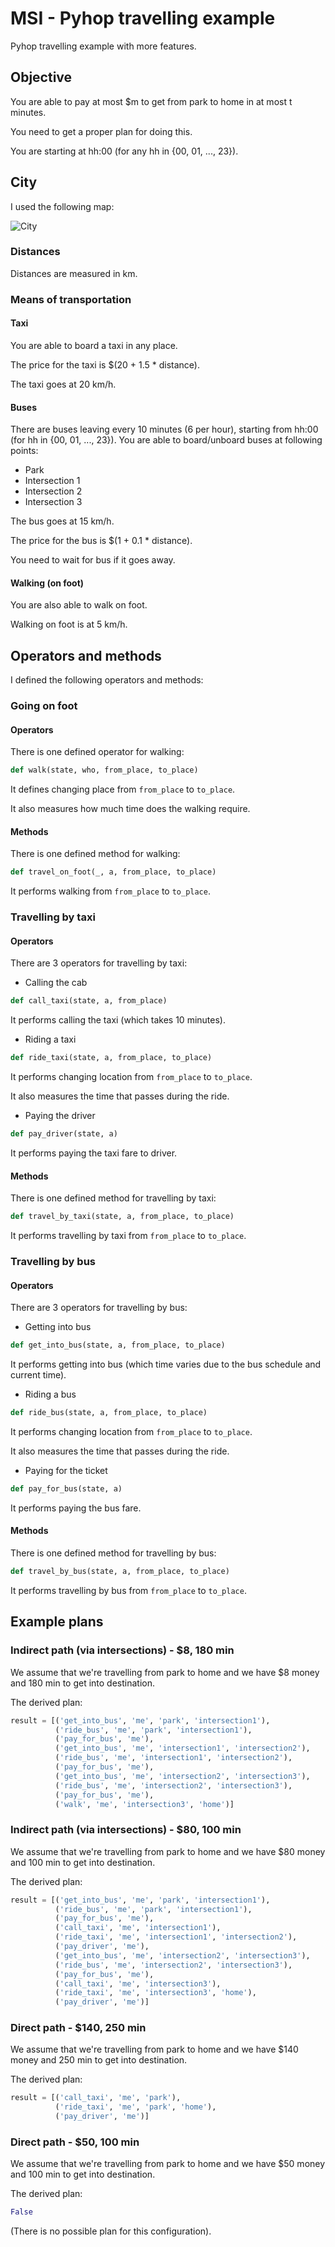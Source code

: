 MSI - Pyhop travelling example
==============================

Pyhop travelling example with more features.

## Objective

You are able to pay at most $m to get from park to home in at most t minutes.

You need to get a proper plan for doing this.

You are starting at hh:00 (for any hh in {00, 01, ..., 23}).

## City

I used the following map:

![City](map.png)

### Distances

Distances are measured in km.

### Means of transportation

#### Taxi

You are able to board a taxi in any place.

The price for the taxi is $(20 + 1.5 * distance).
 
The taxi goes at 20 km/h.

#### Buses

There are buses leaving every 10 minutes (6 per hour), starting from hh:00 (for hh in {00, 01, ..., 23}).
You are able to board/unboard buses at following points:

* Park
* Intersection 1
* Intersection 2
* Intersection 3

The bus goes at 15 km/h.

The price for the bus is $(1 + 0.1 * distance).

You need to wait for bus if it goes away.

#### Walking (on foot)

You are also able to walk on foot.

Walking on foot is at 5 km/h.

## Operators and methods

I defined the following operators and methods:

### Going on foot

#### Operators

There is one defined operator for walking:

```python
def walk(state, who, from_place, to_place)
```

It defines changing place from `from_place` to `to_place`.

It also measures how much time does the walking require.

#### Methods

There is one defined method for walking:

```python
def travel_on_foot(_, a, from_place, to_place)
```

It performs walking from `from_place` to `to_place`.

### Travelling by taxi

#### Operators

There are 3 operators for travelling by taxi:

* Calling the cab

```python
def call_taxi(state, a, from_place)
```

It performs calling the taxi (which takes 10 minutes).

* Riding a taxi

```python
def ride_taxi(state, a, from_place, to_place)
```

It performs changing location from `from_place` to `to_place`.

It also measures the time that passes during the ride.

* Paying the driver

```python
def pay_driver(state, a)
```

It performs paying the taxi fare to driver.

#### Methods

There is one defined method for travelling by taxi:

```python
def travel_by_taxi(state, a, from_place, to_place)
```

It performs travelling by taxi from `from_place` to `to_place`.

### Travelling by bus

#### Operators

There are 3 operators for travelling by bus:

* Getting into bus

```python
def get_into_bus(state, a, from_place, to_place)
```

It performs getting into bus (which time varies due to the bus schedule and current time).

* Riding a bus

```python
def ride_bus(state, a, from_place, to_place)
```

It performs changing location from `from_place` to `to_place`.

It also measures the time that passes during the ride.

* Paying for the ticket

```python
def pay_for_bus(state, a)
```

It performs paying the bus fare.

#### Methods

There is one defined method for travelling by bus:

```python
def travel_by_bus(state, a, from_place, to_place)
```

It performs travelling by bus from `from_place` to `to_place`.

## Example plans

### Indirect path (via intersections) - $8, 180 min

We assume that we're travelling from park to home and we have
$8 money and 180 min to get into destination.

The derived plan:

```python
result = [('get_into_bus', 'me', 'park', 'intersection1'),
          ('ride_bus', 'me', 'park', 'intersection1'),
          ('pay_for_bus', 'me'),
          ('get_into_bus', 'me', 'intersection1', 'intersection2'),
          ('ride_bus', 'me', 'intersection1', 'intersection2'),
          ('pay_for_bus', 'me'),
          ('get_into_bus', 'me', 'intersection2', 'intersection3'),
          ('ride_bus', 'me', 'intersection2', 'intersection3'),
          ('pay_for_bus', 'me'),
          ('walk', 'me', 'intersection3', 'home')] 
```

### Indirect path (via intersections) - $80, 100 min

We assume that we're travelling from park to home and we have
$80 money and 100 min to get into destination.

The derived plan:

```python
result = [('get_into_bus', 'me', 'park', 'intersection1'),
          ('ride_bus', 'me', 'park', 'intersection1'),
          ('pay_for_bus', 'me'),
          ('call_taxi', 'me', 'intersection1'),
          ('ride_taxi', 'me', 'intersection1', 'intersection2'),
          ('pay_driver', 'me'),
          ('get_into_bus', 'me', 'intersection2', 'intersection3'),
          ('ride_bus', 'me', 'intersection2', 'intersection3'),
          ('pay_for_bus', 'me'),
          ('call_taxi', 'me', 'intersection3'),
          ('ride_taxi', 'me', 'intersection3', 'home'),
          ('pay_driver', 'me')] 
```

### Direct path - $140, 250 min

We assume that we're travelling from park to home and we have
$140 money and 250 min to get into destination.

The derived plan:

```python
result = [('call_taxi', 'me', 'park'),
          ('ride_taxi', 'me', 'park', 'home'),
          ('pay_driver', 'me')] 
```

### Direct path - $50, 100 min

We assume that we're travelling from park to home and we have
$50 money and 100 min to get into destination.

The derived plan:

```python
False
```

(There is no possible plan for this configuration).